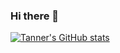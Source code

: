 ### Hi there 👋

[![Tanner's GitHub stats](https://github-readme-stats.vercel.app/api?username=TannerCS)](https://github.com/anuraghazra/github-readme-stats)

<!--
**TannerCS/TannerCS** is a ✨ _special_ ✨ repository because its `README.md` (this file) appears on your GitHub profile.

Here are some ideas to get you started:

- 🔭 I’m currently working on ...
- 🌱 I’m currently learning ...
- 👯 I’m looking to collaborate on ...
- 🤔 I’m looking for help with ...
- 💬 Ask me about ...
- 📫 How to reach me: ...
- 😄 Pronouns: ...
- ⚡ Fun fact: ...
-->
